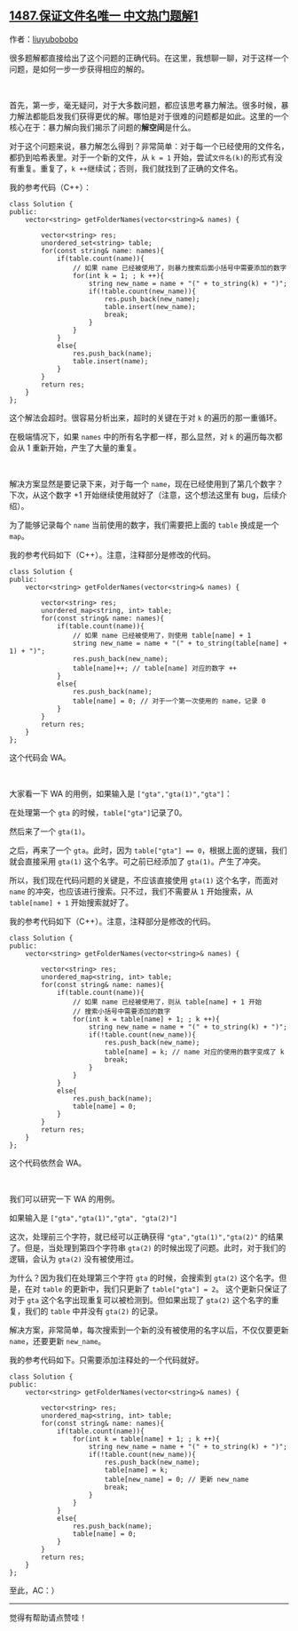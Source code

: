 ## [1487.保证文件名唯一 中文热门题解1](https://leetcode.cn/problems/making-file-names-unique/solutions/100000/ru-he-yi-bu-yi-bu-ac-zhe-ge-wen-ti-by-liuyubobobo)

作者：[liuyubobobo](https://leetcode.cn/u/liuyubobobo)

很多题解都直接给出了这个问题的正确代码。在这里，我想聊一聊，对于这样一个问题，是如何一步一步获得相应的解的。

<br/>

首先，第一步，毫无疑问，对于大多数问题，都应该思考暴力解法。很多时候，暴力解法都能启发我们获得更优的解。哪怕是对于很难的问题都是如此。这里的一个核心在于：暴力解向我们揭示了问题的**解空间**是什么。

对于这个问题来说，暴力解怎么得到？非常简单：对于每一个已经使用的文件名，都扔到哈希表里。对于一个新的文件，从 ``k = 1`` 开始，尝试``文件名(k)``的形式有没有重复。重复了，``k ++``继续试；否则，我们就找到了正确的文件名。

我的参考代码（C++）：

```
class Solution {
public:
    vector<string> getFolderNames(vector<string>& names) {

        vector<string> res;
        unordered_set<string> table;
        for(const string& name: names){
            if(table.count(name)){
                // 如果 name 已经被使用了，则暴力搜索后面小括号中需要添加的数字
                for(int k = 1; ; k ++){
                    string new_name = name + "(" + to_string(k) + ")";    
                    if(!table.count(new_name)){
                        res.push_back(new_name);
                        table.insert(new_name);
                        break;
                    }
                }
            }
            else{
                res.push_back(name);
                table.insert(name);
            }
        }
        return res;
    }
};
```

这个解法会超时。很容易分析出来，超时的关键在于对 ``k`` 的遍历的那一重循环。

在极端情况下，如果 ``names`` 中的所有名字都一样，那么显然，对 ``k`` 的遍历每次都会从 1 重新开始，产生了大量的重复。

<br/>

解决方案显然是要记录下来，对于每一个 ``name``，现在已经使用到了第几个数字？下次，从这个数字 +1 开始继续使用就好了（注意，这个想法这里有 bug，后续介绍）。

为了能够记录每个 ``name`` 当前使用的数字，我们需要把上面的 ``table`` 换成是一个 ``map``。

我的参考代码如下（C++）。注意，注释部分是修改的代码。

```
class Solution {
public:
    vector<string> getFolderNames(vector<string>& names) {

        vector<string> res;
        unordered_map<string, int> table;
        for(const string& name: names){
            if(table.count(name)){
                // 如果 name 已经被使用了，则使用 table[name] + 1
                string new_name = name + "(" + to_string(table[name] + 1) + ")";
                res.push_back(new_name);
                table[name]++; // table[name] 对应的数字 ++
            }
            else{
                res.push_back(name);
                table[name] = 0; // 对于一个第一次使用的 name，记录 0
            }
        }
        return res;
    }
};
```

这个代码会 WA。

<br/>

大家看一下 WA 的用例，如果输入是 ``["gta","gta(1)","gta"]``：

在处理第一个 ``gta`` 的时候，``table["gta"]``记录了0。

然后来了一个 ``gta(1)``。

之后，再来了一个 ``gta``。此时，因为 ``table["gta"] == 0``，根据上面的逻辑，我们就会直接采用 ``gta(1)`` 这个名字。可之前已经添加了 ``gta(1)``。产生了冲突。

所以，我们现在代码问题的关键是，不应该直接使用 ``gta(1)`` 这个名字，而面对 ``name`` 的冲突，也应该进行搜索。只不过，我们不需要从 ``1`` 开始搜索，从 ``table[name] + 1`` 开始搜索就好了。

我的参考代码如下（C++）。注意，注释部分是修改的代码。

```
class Solution {
public:
    vector<string> getFolderNames(vector<string>& names) {

        vector<string> res;
        unordered_map<string, int> table;
        for(const string& name: names){
            if(table.count(name)){
                // 如果 name 已经被使用了，则从 table[name] + 1 开始
                // 搜索小括号中需要添加的数字
                for(int k = table[name] + 1; ; k ++){
                    string new_name = name + "(" + to_string(k) + ")";
                    if(!table.count(new_name)){
                        res.push_back(new_name);
                        table[name] = k; // name 对应的使用的数字变成了 k
                        break;
                    }
                }
            }
            else{
                res.push_back(name);
                table[name] = 0;
            }
        }
        return res;
    }
};
```

这个代码依然会 WA。

<br/>

我们可以研究一下 WA 的用例。

如果输入是 ``["gta","gta(1)","gta", "gta(2)"]``

这次，处理前三个字符，就已经可以正确获得 ``"gta","gta(1)","gta(2)"`` 的结果了。但是，当处理到第四个字符串 ``gta(2)`` 的时候出现了问题。此时，对于我们的逻辑，会认为 ``gta(2)`` 没有被使用过。

为什么？因为我们在处理第三个字符 ``gta`` 的时候，会搜索到 ``gta(2)`` 这个名字。但是，在对 ``table`` 的更新中，我们只更新了 ``table["gta"] = 2``。 这个更新只保证了对于 ``gta`` 这个名字出现重复可以被检测到。但如果出现了 ``gta(2)`` 这个名字的重复，我们的 ``table`` 中并没有 ``gta(2)`` 的记录。

解决方案，非常简单，每次搜索到一个新的没有被使用的名字以后，不仅仅要更新 ``name``，还要更新 ``new_name``。

我的参考代码如下。只需要添加注释处的一个代码就好。

```
class Solution {
public:
    vector<string> getFolderNames(vector<string>& names) {

        vector<string> res;
        unordered_map<string, int> table;
        for(const string& name: names){
            if(table.count(name)){
                for(int k = table[name] + 1; ; k ++){
                    string new_name = name + "(" + to_string(k) + ")";
                    if(!table.count(new_name)){
                        res.push_back(new_name);
                        table[name] = k; 
                        table[new_name] = 0; // 更新 new_name
                        break;
                    }
                }
            }
            else{
                res.push_back(name);
                table[name] = 0;
            }
        }
        return res;
    }
};
```

至此，AC：）

---

觉得有帮助请点赞哇！
